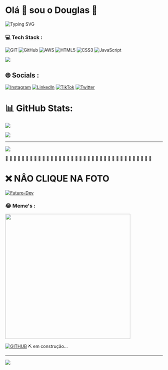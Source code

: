 # Olá 👋  sou o Douglas :boy:



![Typing SVG](https://readme-typing-svg.demolab.com?font=Fira+Code&duration=1500&pause=1000&width=435&lines=%22Ola+Sou+o+Douglas%22;Expert+em+Git+e+GitHub;Experi%C3%AAncia+em+L%C3%B3gica+e+Algoritmo;Me+siga+vamos+codar+news+things;by+douglasmiguel%40msn.com)

### 💻  Tech Stack :

![GIT](https://img.shields.io/badge/Git-fc6d26?style=plastic&logo=git&logoColor=white)       ![GitHub](https://img.shields.io/badge/GitHub-%23121011.svg?style=plastic&logo=github&logoColor=white)       ![AWS](https://img.shields.io/badge/AWS-%23FF9900.svg?style=plastic&logo=amazon-aws&logoColor=white)      ![HTML5](https://img.shields.io/badge/html5-%23E34F26.svg?style=plastic&logo=html5&logoColor=white)        ![CSS3](https://img.shields.io/badge/css3-%231572B6.svg?style=plastic&logo=css3&logoColor=white)     ![JavaScript](https://img.shields.io/badge/javascript-%23323330.svg?style=plastic&logo=javascript&logoColor=%23F7DF1E) 

![](https://user-images.githubusercontent.com/74038190/212284158-e840e285-664b-44d7-b79b-e264b5e54825.gif)

## 🌐 Socials : 
[![Instagram](https://img.shields.io/badge/Instagram-%23E4405F.svg?logo=Instagram&logoColor=white)](https://instagram.com/ziggyfreat) [![LinkedIn](https://img.shields.io/badge/LinkedIn-%230077B5.svg?logo=linkedin&logoColor=white)](https://linkedin.com/in/douglas-nunes-5b927728b) [![TikTok](https://img.shields.io/badge/TikTok-%23000000.svg?logo=TikTok&logoColor=white)](https://tiktok.com/@@douglasmiguew) [![Twitter](https://img.shields.io/badge/Twitter-%231DA1F2.svg?logo=Twitter&logoColor=white)](https://twitter.com/ziggyfreat) 



# 📊 GitHub Stats:


![](https://github-readme-stats.vercel.app/api/top-langs/?username=DOUGLASM1GUEL&theme=dark&hide_border=true&include_all_commits=true&count_private=true&layout=compact)



![](https://github-readme-streak-stats.herokuapp.com/?user=DOUGLASM1GUEL&theme=dark&hide_border=true)<br/>


---
[![](https://visitcount.itsvg.in/api?id=DOUGLASM1GUEL&icon=0&color=0)](https://visitcount.itsvg.in)

<!-- Proudly created with GPRM ( https://gprm.itsvg.in ) -->

 :anger:  :anger:   :anger:  :anger:   :anger:  :anger:  :anger:  :anger:   :anger:   :anger:   :anger:   :anger:   :anger:   :anger:   :anger:    :anger:    :anger:    :anger:    :anger:    :anger:   :anger:   :anger:    :anger:    :anger:   :anger:   :anger:    :anger:  :anger:   :anger:  :anger:   :anger:    :anger:  :anger:  :anger:   :anger:  :anger:  

# :x: NÂO CLIQUE NA FOTO 

[![Futuro-Dev](https://gerarmemes.s3.us-east-2.amazonaws.com/memes/832ca8ea.webp)](https://gerarmemes.s3.us-east-2.amazonaws.com/memes/5c6ad96a.webp)



### 😂 Meme's  : 
<img src='https://randommeme-five.vercel.app/' style="height: 400px;"/> 

   [![GITHUB](https://img.shields.io/badge/github-%2324292e.svg?&style=for-the-badge&logo=github&logoColor=white)](https://github.com/DouglasM1guel)       :pick: em construção...





---
[![](https://visitcount.itsvg.in/api?id=lksdfs&icon=0&color=0)](https://visitcount.itsvg.in)